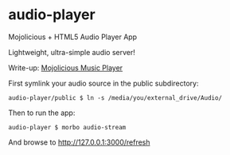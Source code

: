 # audio-player
Mojolicious + HTML5 Audio Player App

Lightweight, ultra-simple audio server!

Write-up: [Mojolicious Music Player](https://ology.github.io/2021/06/04/mojolicious-music-player/)

First symlink your audio source in the public subdirectory:

    audio-player/public $ ln -s /media/you/external_drive/Audio/

Then to run the app:

    audio-player $ morbo audio-stream

And browse to http://127.0.0.1:3000/refresh

